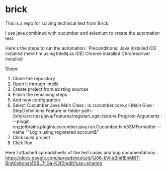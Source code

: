 # brick
This is a repo for solving technical test from Brick.

I use java combined with cucumber and selenium to create the automation test.

Here's the steps to run the automation :
Preconditions:
Java installed
IDE installed (here I'm using Intellij as IDE)
Chrome installed
Chromedriver installed

Steps:
1. Clone the repository
2. Open it through Intellij
3. Create project from existing sources
4. Finish the remaining steps 
5. Add new configuration
6. Select Cucumber Java
Main Class : io.cucumber.core.cli.Main
Glue : StepDefinitions
Feature or folder path : <Location you put this repository>/brick/src/test/java/Features/registerLogin.feature
Program Arguments :  --plugin org.jetbrains.plugins.cucumber.java.run.CucumberJvm5SMFormatter --name "^Login using registered account$"
6. Click build project
7. Click Run

Here I attached spreadsheets of the test cases and bug documentations : https://docs.google.com/spreadsheets/d/1J06-bVlItr2mREnMBT-BnA0ybonat4SBL7liGa-K3f0/edit?usp=sharing
